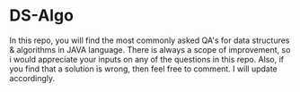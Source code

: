 # DS-Algo
In this repo, you will find the most commonly asked QA's for data structures & algorithms in JAVA language. 
There is always a scope of improvement, so i would appreciate your inputs on any of the questions in this repo. 
Also, if you find that a solution is wrong, then feel free to comment. I will update accordingly.

